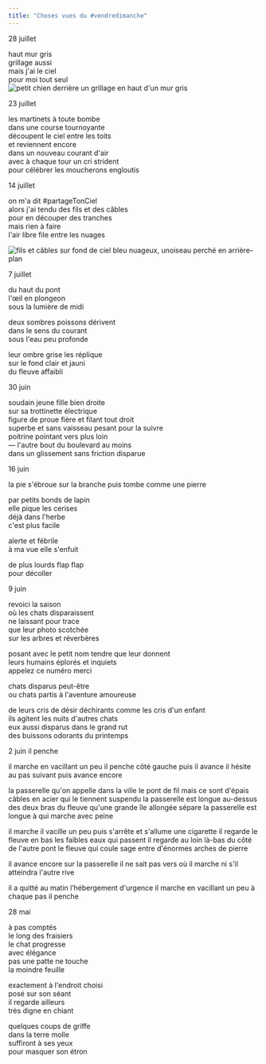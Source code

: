 ```yaml
---
title: "Choses vues du #vendredimanche"
---
```

28 juillet  


haut mur gris  
grillage aussi  
mais j'ai le ciel  
pour moi tout seul  
![petit chien derrière un grillage en haut d'un mur gris](/images/2d748f5a851f508c.png)


23 juillet


les martinets à toute bombe  
dans une course tournoyante  
découpent le ciel entre les toits  
et reviennent encore  
dans un nouveau courant d'air  
avec à chaque tour un cri strident  
pour célébrer les moucherons engloutis  



14 juillet


on m'a dit #partageTonCiel  
alors j'ai tendu des fils et des câbles  
pour en découper des tranches  
mais rien à faire  
l'air libre file entre les nuages  

![fils et câbles sur fond de ciel bleu nuageux, unoiseau perché en arrière-plan ](/images/fils.jpeg)


7 juillet


du haut du pont   
l'œil en plongeon  
sous la lumière de midi  


deux sombres poissons dérivent  
dans le sens du courant  
sous l'eau peu profonde  

leur ombre grise les réplique  
sur le fond clair et jauni  
du fleuve affaibli  



30 juin

soudain jeune fille bien droite  
sur sa trottinette électrique  
figure de proue fière et filant tout droit  
superbe et sans vaisseau pesant pour la suivre  
poitrine pointant vers plus loin  
— l'autre bout du boulevard au moins  
dans un glissement sans friction disparue  


16 juin



la pie s'ébroue sur la branche 
puis tombe comme une pierre  

par petits bonds de lapin  
elle pique les cerises  
déjà dans l'herbe  
c'est plus facile  


alerte et fébrile  
à ma vue elle s'enfuit  


de plus lourds flap flap  
pour décoller   


9 juin

revoici la saison  
où les chats disparaissent  
ne laissant pour trace  
que leur photo scotchée  
sur les arbres et réverbères  

posant avec le petit nom tendre que leur donnent  
leurs humains éplorés et inquiets  
appelez ce numéro merci  


chats disparus peut-être  
ou chats partis à l'aventure amoureuse  

de leurs cris de désir déchirants comme les cris d'un enfant  
ils agitent les nuits d'autres chats  
eux aussi disparus dans le grand rut  
des buissons odorants du printemps  


2 juin
il penche

il marche en vacillant un peu
il penche côté gauche
puis il avance
il hésite au pas suivant
puis avance encore

la passerelle
    qu'on appelle dans la ville le pont de fil
    mais ce sont d'épais câbles en acier
    qui le tiennent suspendu
la passerelle est longue
    au-dessus des deux bras du fleuve
    qu'une grande île allongée sépare
la passerelle est longue à qui marche avec peine

il marche il vacille un peu
puis s'arrête et s'allume une cigarette
il regarde le fleuve en bas
les faibles eaux qui passent
il regarde au loin là-bas
du côté de l'autre pont
le fleuve qui coule sage
entre d'énormes
arches de pierre

il avance encore sur la passerelle
il ne sait pas vers où il marche
ni s'il atteindra l'autre rive

il a quitté au matin
l’hébergement d'urgence
il marche en vacillant un peu
à chaque pas il penche

28 mai 

à pas comptés  
le long des fraisiers  
le chat progresse  
avec élégance  
pas une patte ne touche  
la moindre feuille  

exactement à l'endroit choisi  
posé sur son séant  
il regarde ailleurs  
très digne en chiant  


quelques coups de griffe  
dans la terre molle  
suffiront à ses yeux  
pour masquer son étron 